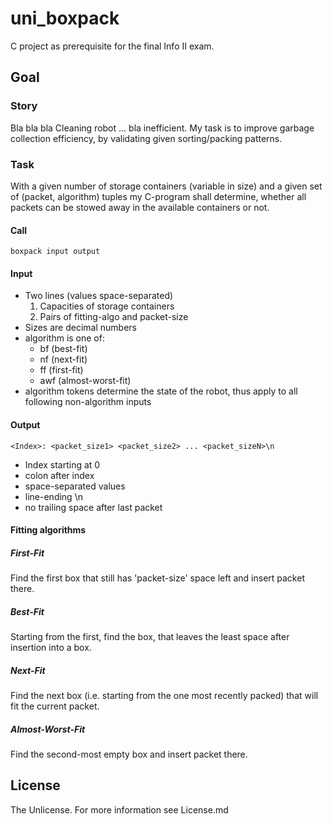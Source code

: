 # uni_boxpack
C project as prerequisite for the final Info II exam.

## Goal
### Story
Bla bla bla Cleaning robot ... bla inefficient. My task is to improve garbage collection efficiency, by validating given sorting/packing patterns.

### Task
With a given number of storage containers (variable in size) and a given set of (packet, algorithm) tuples my C-program shall determine, whether all packets can be stowed away in the available containers or not.

#### Call
```Shell
boxpack input output
```

#### Input
- Two lines (values space-separated)
  1. Capacities of storage containers
  2. Pairs of fitting-algo and packet-size
- Sizes are decimal numbers
- algorithm is one of:
  * bf (best-fit)
  * nf (next-fit)
  * ff (first-fit)
  * awf (almost-worst-fit)
- algorithm tokens determine the state of the robot, thus apply to all following non-algorithm inputs

#### Output
```Shell
<Index>: <packet_size1> <packet_size2> ... <packet_sizeN>\n
```
- Index starting at 0
- colon after index
- space-separated values
- line-ending \n
- no trailing space after last packet

#### Fitting algorithms
##### First-Fit
Find the first box that still has 'packet-size' space left and insert packet there.

##### Best-Fit
Starting from the first, find the box, that leaves the least space after insertion into a box.

##### Next-Fit
Find the next box (i.e. starting from the one most recently packed) that will fit the current packet.

##### Almost-Worst-Fit
Find the second-most empty box and insert packet there.

## License
The Unlicense. For more information see License.md
